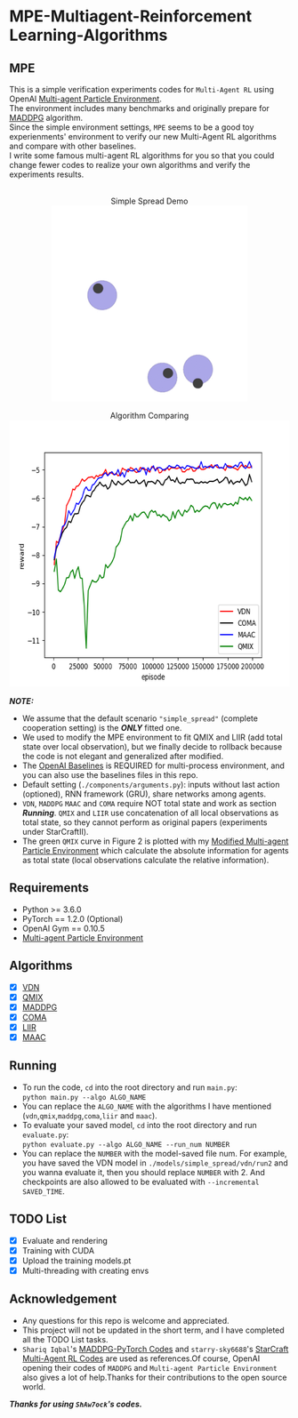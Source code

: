 MPE-Multiagent-Reinforcement Learning-Algorithms
=======================
## MPE
This is a simple verification experiments codes for `Multi-Agent RL` using OpenAI [Multi-agent Particle Environment](https://github.com/openai/multiagent-particle-envs).<br>
The environment includes many benchmarks and originally prepare for [MADDPG](https://arxiv.org/pdf/1706.02275.pdf) algorithm.<br>
Since the simple environment settings, `MPE` seems to be a good toy experienments' environment to verify our new Multi-Agent RL algorithms and compare with other baselines.<br>
I write some famous multi-agent RL algorithms for you so that you could change fewer codes to realize your own algorithms and verify the experiments results.<br>
<br>

<p align="center">
 Simple Spread Demo<br>
 <img src="https://github.com/ShAw7ock/MPE-Multiagent-RL-Algos/blob/master/models/simple_spread/vdn/run3/results/VDN_Simple_Spread.gif" width="352" height="352"><br>
</p>

<p align="center">
 Algorithm Comparing<br>
 <img src="https://github.com/ShAw7ock/MPE-Multiagent-RL-Algos/blob/master/models/myplot.png" width="640" height="480">
</p>

***NOTE:*** <br>
* We assume that the default scenario `"simple_spread"` (complete cooperation setting) is the ***ONLY*** fitted one.<br>
* We used to modify the MPE environment to fit QMIX and LIIR (add total state over local observation), but we finally decide to rollback because the code is not elegant and generalized after modified.
* The [OpenAI Baselines](https://github.com/openai/baselines) is REQUIRED for multi-process environment, and you can also use the baselines files in this repo.
* Default setting (`./components/arguments.py`): inputs without last action (optioned), RNN framework (GRU), share networks among agents.
* `VDN`, `MADDPG` `MAAC` and `COMA` require NOT total state and work as section ***Running***. `QMIX` and `LIIR` use concatenation of all local observations as total state, so they cannot perform as original papers (experiments under StarCraftⅡ).
* The green `QMIX` curve in Figure 2 is plotted with my [Modified Multi-agent Particle Environment](https://github.com/ShAw7ock/mpe-modified-repo) which calculate the absolute information for agents as total state (local observations calculate the relative information).
## Requirements
* Python >= 3.6.0
* PyTorch == 1.2.0 (Optional)
* OpenAI Gym == 0.10.5
* [Multi-agent Particle Environment](https://github.com/openai/multiagent-particle-envs)
## Algorithms
- [x] [VDN](https://arxiv.org/pdf/1706.05296.pdf)
- [x] [QMIX](http://proceedings.mlr.press/v80/rashid18a/rashid18a.pdf)
- [x] [MADDPG](https://proceedings.neurips.cc/paper/2017/file/68a9750337a418a86fe06c1991a1d64c-Paper.pdf)
- [x] [COMA](https://ojs.aaai.org/index.php/AAAI/article/view/11794)
- [x] [LIIR](https://proceedings.neurips.cc/paper/2019/file/07a9d3fed4c5ea6b17e80258dee231fa-Paper.pdf)
- [x] [MAAC](http://proceedings.mlr.press/v97/iqbal19a/iqbal19a.pdf)
## Running
- To run the code, `cd` into the root directory and run `main.py`:<br>
``python main.py --algo ALGO_NAME``
- You can replace the `ALGO_NAME` with the algorithms I have mentioned (`vdn`,`qmix`,`maddpg`,`coma`,`liir` and `maac`).
- To evaluate your saved model, `cd` into the root directory and run `evaluate.py`:<br>
``python evaluate.py --algo ALGO_NAME --run_num NUMBER``
- You can replace the `NUMBER` with the model-saved file num. For example, you have saved the VDN model in `./models/simple_spread/vdn/run2` and you wanna evaluate it, then you should replace `NUMBER` with 2. And checkpoints are also allowed to be evaluated with `--incremental SAVED_TIME`.
## TODO List
- [x] Evaluate and rendering
- [x] Training with CUDA
- [x] Upload the training models.pt
- [x] Multi-threading with creating envs

Acknowledgement
---------------
* Any questions for this repo is welcome and appreciated.<br>
* This project will not be updated in the short term, and I have completed all the TODO List tasks.
* `Shariq Iqbal`'s [MADDPG-PyTorch Codes](https://github.com/shariqiqbal2810/maddpg-pytorch) and `starry-sky6688`'s [StarCraft Multi-Agent RL Codes](https://github.com/starry-sky6688/StarCraft) are used as references.Of course, OpenAI opening their codes of `MADDPG` and `Multi-agent Particle Environment` also gives a lot of help.Thanks for their contributions to the open source world.<br>

***Thanks for using `ShAw7ock`'s codes.***
